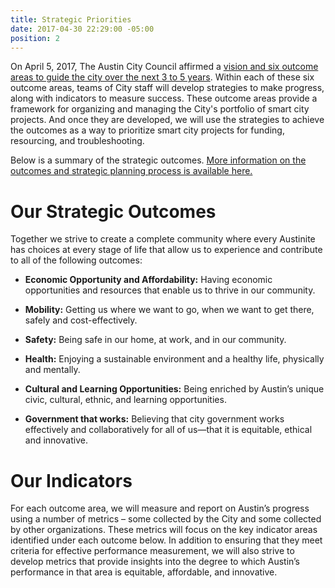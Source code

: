 ```yaml
---
title: Strategic Priorities
date: 2017-04-30 22:29:00 -05:00
position: 2
---
```


On April 5, 2017, The Austin City Council affirmed a [vision and six outcome areas to guide the city over the next 3 to 5 years](https://austinstrategicplan.bloomfire.com/?feed=recent). Within each of these six outcome areas, teams of City staff will develop strategies to make progress, along with indicators to measure success. These outcome areas provide a framework for organizing and managing the City's portfolio of smart city projects. And once they are developed, we will use the strategies to achieve the outcomes as a way to prioritize smart city projects for funding, resourcing, and troubleshooting. 

Below is a summary of the strategic outcomes. [More information on the outcomes and strategic planning process is available here.](https://austinstrategicplan.bloomfire.com/?feed=recent) 

# Our Strategic Outcomes

Together we strive to create a complete community where every Austinite has choices at every stage of life that allow us to experience and contribute to all of the following outcomes:

* **Economic Opportunity and Affordability:** Having economic opportunities and resources that enable us to thrive in our community.

* **Mobility:** Getting us where we want to go, when we want to get there, safely and cost-effectively.

* **Safety:** Being safe in our home, at work, and in our community.

* **Health:** Enjoying a sustainable environment and a healthy life, physically and mentally.

* **Cultural and Learning Opportunities:** Being enriched by Austin’s unique civic, cultural, ethnic, and learning opportunities.

* **Government that works:** Believing that city government works effectively and collaboratively for all of us—that it is equitable, ethical and innovative.

# Our Indicators

For each outcome area, we will measure and report on Austin’s progress using a number of metrics – some collected by the City and some collected by other organizations. These metrics will focus on the key indicator areas identified under each outcome below. In addition to ensuring that they meet criteria for effective performance measurement, we will also strive to develop metrics that provide insights into the degree to which Austin’s performance in that area is equitable, affordable, and innovative.